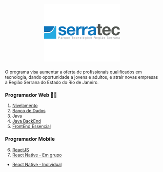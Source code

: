 <h1 align="center">
<img alt="Logo SerraTec" src=".github/serrateclogo-1.png" width="250px" />
</h1>

O programa visa aumentar a oferta de profissionais qualificados em tecnologia, dando oportunidade a jovens e adultos, e atrair novas empresas à Região Serrana do Estado do Rio de Janeiro.

### Programador Web 👩‍💻

1. [Nivelamento](https://github.com/GiuliaMarcela/residencia-de-software/tree/master/Programador%20Web/1.%20Nivelamento)
2. [Banco de Dados](https://github.com/GiuliaMarcela/residencia-de-software/tree/master/Programador%20Web/2.%20Banco%20de%20Dados)
3. [Java](https://github.com/GiuliaMarcela/residencia-de-software/tree/master/Programador%20Web/3.%20Java)
4. [Java BackEnd](https://github.com/GiuliaMarcela/residencia-de-software/tree/master/Programador%20Web/4.%20Java%20BackEnd)
5. [FrontEnd Essencial](https://github.com/GiuliaMarcela/residencia-de-software/tree/master/Programador%20Web/5.%20FrontEnd%20Essencial)

### Programador Mobile

6. [ ReactJS ](https://github.com/GiuliaMarcela/residencia-de-software/tree/master/Programador%20Mobile/ReactJS)
7. [React Native - Em grupo](https://github.com/GiuliaMarcela/residencia-de-software/tree/master/Programador%20Mobile/React%20Native/Em%20%20grupo)
  - [React Native - Individual](https://github.com/GiuliaMarcela/clone-spotify)


